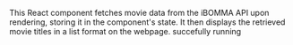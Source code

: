 This React component fetches movie data from the iBOMMA API upon rendering, storing it in the component's state. It then displays the retrieved movie titles in a list format on the webpage.
succefully running